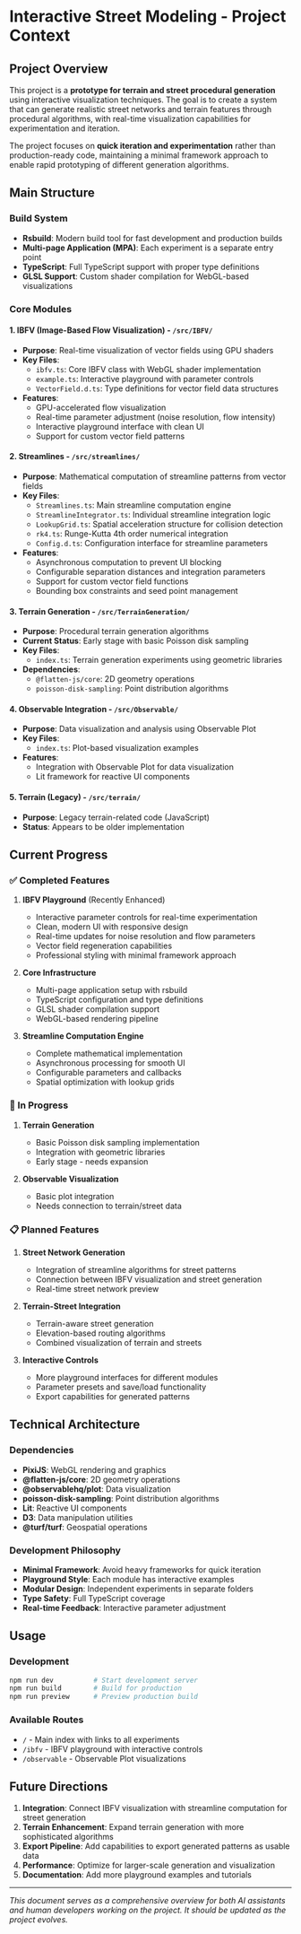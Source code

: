 # Interactive Street Modeling - Project Context

## Project Overview

This project is a **prototype for terrain and street procedural generation** using interactive visualization techniques. The goal is to create a system that can generate realistic street networks and terrain features through procedural algorithms, with real-time visualization capabilities for experimentation and iteration.

The project focuses on **quick iteration and experimentation** rather than production-ready code, maintaining a minimal framework approach to enable rapid prototyping of different generation algorithms.

## Main Structure

### Build System
- **Rsbuild**: Modern build tool for fast development and production builds
- **Multi-page Application (MPA)**: Each experiment is a separate entry point
- **TypeScript**: Full TypeScript support with proper type definitions
- **GLSL Support**: Custom shader compilation for WebGL-based visualizations

### Core Modules

#### 1. **IBFV (Image-Based Flow Visualization)** - `/src/IBFV/`
- **Purpose**: Real-time visualization of vector fields using GPU shaders
- **Key Files**:
  - `ibfv.ts`: Core IBFV class with WebGL shader implementation
  - `example.ts`: Interactive playground with parameter controls
  - `VectorField.d.ts`: Type definitions for vector field data structures
- **Features**:
  - GPU-accelerated flow visualization
  - Real-time parameter adjustment (noise resolution, flow intensity)
  - Interactive playground interface with clean UI
  - Support for custom vector field patterns

#### 2. **Streamlines** - `/src/streamlines/`
- **Purpose**: Mathematical computation of streamline patterns from vector fields
- **Key Files**:
  - `Streamlines.ts`: Main streamline computation engine
  - `StreamlineIntegrator.ts`: Individual streamline integration logic
  - `LookupGrid.ts`: Spatial acceleration structure for collision detection
  - `rk4.ts`: Runge-Kutta 4th order numerical integration
  - `Config.d.ts`: Configuration interface for streamline parameters
- **Features**:
  - Asynchronous computation to prevent UI blocking
  - Configurable separation distances and integration parameters
  - Support for custom vector field functions
  - Bounding box constraints and seed point management

#### 3. **Terrain Generation** - `/src/TerrainGeneration/`
- **Purpose**: Procedural terrain generation algorithms
- **Current Status**: Early stage with basic Poisson disk sampling
- **Key Files**:
  - `index.ts`: Terrain generation experiments using geometric libraries
- **Dependencies**:
  - `@flatten-js/core`: 2D geometry operations
  - `poisson-disk-sampling`: Point distribution algorithms

#### 4. **Observable Integration** - `/src/Observable/`
- **Purpose**: Data visualization and analysis using Observable Plot
- **Key Files**:
  - `index.ts`: Plot-based visualization examples
- **Features**:
  - Integration with Observable Plot for data visualization
  - Lit framework for reactive UI components

#### 5. **Terrain (Legacy)** - `/src/terrain/`
- **Purpose**: Legacy terrain-related code (JavaScript)
- **Status**: Appears to be older implementation

## Current Progress

### ✅ Completed Features

1. **IBFV Playground** (Recently Enhanced)
   - Interactive parameter controls for real-time experimentation
   - Clean, modern UI with responsive design
   - Real-time updates for noise resolution and flow parameters
   - Vector field regeneration capabilities
   - Professional styling with minimal framework approach

2. **Core Infrastructure**
   - Multi-page application setup with rsbuild
   - TypeScript configuration and type definitions
   - GLSL shader compilation support
   - WebGL-based rendering pipeline

3. **Streamline Computation Engine**
   - Complete mathematical implementation
   - Asynchronous processing for smooth UI
   - Configurable parameters and callbacks
   - Spatial optimization with lookup grids

### 🚧 In Progress

1. **Terrain Generation**
   - Basic Poisson disk sampling implementation
   - Integration with geometric libraries
   - Early stage - needs expansion

2. **Observable Visualization**
   - Basic plot integration
   - Needs connection to terrain/street data

### 📋 Planned Features

1. **Street Network Generation**
   - Integration of streamline algorithms for street patterns
   - Connection between IBFV visualization and street generation
   - Real-time street network preview

2. **Terrain-Street Integration**
   - Terrain-aware street generation
   - Elevation-based routing algorithms
   - Combined visualization of terrain and streets

3. **Interactive Controls**
   - More playground interfaces for different modules
   - Parameter presets and save/load functionality
   - Export capabilities for generated patterns

## Technical Architecture

### Dependencies
- **PixiJS**: WebGL rendering and graphics
- **@flatten-js/core**: 2D geometry operations
- **@observablehq/plot**: Data visualization
- **poisson-disk-sampling**: Point distribution algorithms
- **Lit**: Reactive UI components
- **D3**: Data manipulation utilities
- **@turf/turf**: Geospatial operations

### Development Philosophy
- **Minimal Framework**: Avoid heavy frameworks for quick iteration
- **Playground Style**: Each module has interactive examples
- **Modular Design**: Independent experiments in separate folders
- **Type Safety**: Full TypeScript coverage
- **Real-time Feedback**: Interactive parameter adjustment

## Usage

### Development
```bash
npm run dev          # Start development server
npm run build        # Build for production
npm run preview      # Preview production build
```

### Available Routes
- `/` - Main index with links to all experiments
- `/ibfv` - IBFV playground with interactive controls
- `/observable` - Observable Plot visualizations

## Future Directions

1. **Integration**: Connect IBFV visualization with streamline computation for street generation
2. **Terrain Enhancement**: Expand terrain generation with more sophisticated algorithms
3. **Export Pipeline**: Add capabilities to export generated patterns as usable data
4. **Performance**: Optimize for larger-scale generation and visualization
5. **Documentation**: Add more playground examples and tutorials

---

*This document serves as a comprehensive overview for both AI assistants and human developers working on the project. It should be updated as the project evolves.*
